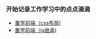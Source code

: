 
### 开始记录工作学习中的点点滴滴
  - [重学前端（css布局)](https://github.com/YufJi/blog/blob/master/2019-01/BFC.md "重学前端（css布局)")
  - [重学前端（js继承)](https://github.com/YufJi/blog/blob/master/2019-01/继承.md "重学前端（js继承)")